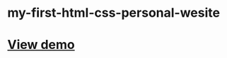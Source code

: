 # my-first-html-css-personal-wesite
# <a href="http://doudoufalta.com/works/personal-cv/" target="_blank">View demo</a>
